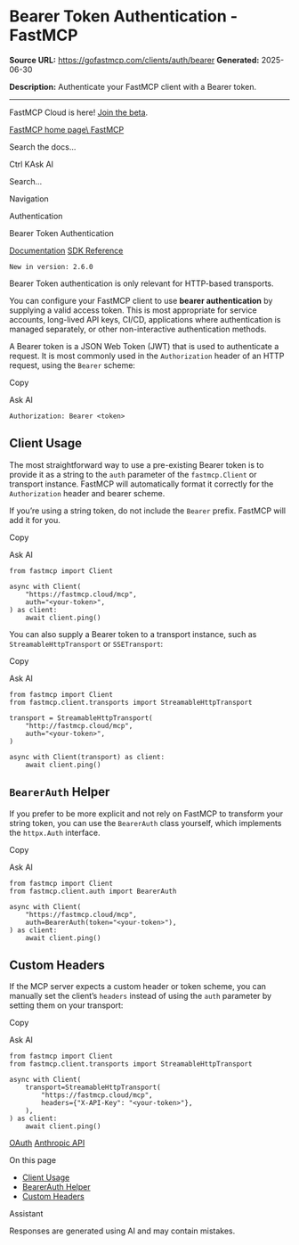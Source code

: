 # Bearer Token Authentication - FastMCP

**Source URL:** https://gofastmcp.com/clients/auth/bearer
**Generated:** 2025-06-30

**Description:** Authenticate your FastMCP client with a Bearer token.

---

FastMCP Cloud is here! [Join the beta](https://fastmcp.link/x0Kyhy2).

[FastMCP home page\\
FastMCP](https://gofastmcp.com/)

Search the docs...

Ctrl KAsk AI

Search...

Navigation

Authentication

Bearer Token Authentication

[Documentation](https://gofastmcp.com/getting-started/welcome) [SDK Reference](https://gofastmcp.com/python-sdk/fastmcp-exceptions)

`New in version: 2.6.0`

Bearer Token authentication is only relevant for HTTP-based transports.

You can configure your FastMCP client to use **bearer authentication** by supplying a valid access token. This is most appropriate for service accounts, long-lived API keys, CI/CD, applications where authentication is managed separately, or other non-interactive authentication methods.

A Bearer token is a JSON Web Token (JWT) that is used to authenticate a request. It is most commonly used in the `Authorization` header of an HTTP request, using the `Bearer` scheme:

Copy

Ask AI

```
Authorization: Bearer <token>

```

## [​](https://gofastmcp.com/clients/auth/bearer\#client-usage)  Client Usage

The most straightforward way to use a pre-existing Bearer token is to provide it as a string to the `auth` parameter of the `fastmcp.Client` or transport instance. FastMCP will automatically format it correctly for the `Authorization` header and bearer scheme.

If you’re using a string token, do not include the `Bearer` prefix. FastMCP will add it for you.

Copy

Ask AI

```
from fastmcp import Client

async with Client(
    "https://fastmcp.cloud/mcp",
    auth="<your-token>",
) as client:
    await client.ping()

```

You can also supply a Bearer token to a transport instance, such as `StreamableHttpTransport` or `SSETransport`:

Copy

Ask AI

```
from fastmcp import Client
from fastmcp.client.transports import StreamableHttpTransport

transport = StreamableHttpTransport(
    "http://fastmcp.cloud/mcp",
    auth="<your-token>",
)

async with Client(transport) as client:
    await client.ping()

```

## [​](https://gofastmcp.com/clients/auth/bearer\#bearerauth-helper)  `BearerAuth` Helper

If you prefer to be more explicit and not rely on FastMCP to transform your string token, you can use the `BearerAuth` class yourself, which implements the `httpx.Auth` interface.

Copy

Ask AI

```
from fastmcp import Client
from fastmcp.client.auth import BearerAuth

async with Client(
    "https://fastmcp.cloud/mcp",
    auth=BearerAuth(token="<your-token>"),
) as client:
    await client.ping()

```

## [​](https://gofastmcp.com/clients/auth/bearer\#custom-headers)  Custom Headers

If the MCP server expects a custom header or token scheme, you can manually set the client’s `headers` instead of using the `auth` parameter by setting them on your transport:

Copy

Ask AI

```
from fastmcp import Client
from fastmcp.client.transports import StreamableHttpTransport

async with Client(
    transport=StreamableHttpTransport(
        "https://fastmcp.cloud/mcp",
        headers={"X-API-Key": "<your-token>"},
    ),
) as client:
    await client.ping()

```

[OAuth](https://gofastmcp.com/clients/auth/oauth) [Anthropic API](https://gofastmcp.com/integrations/anthropic)

On this page

- [Client Usage](https://gofastmcp.com/clients/auth/bearer#client-usage)
- [BearerAuth Helper](https://gofastmcp.com/clients/auth/bearer#bearerauth-helper)
- [Custom Headers](https://gofastmcp.com/clients/auth/bearer#custom-headers)

Assistant

Responses are generated using AI and may contain mistakes.